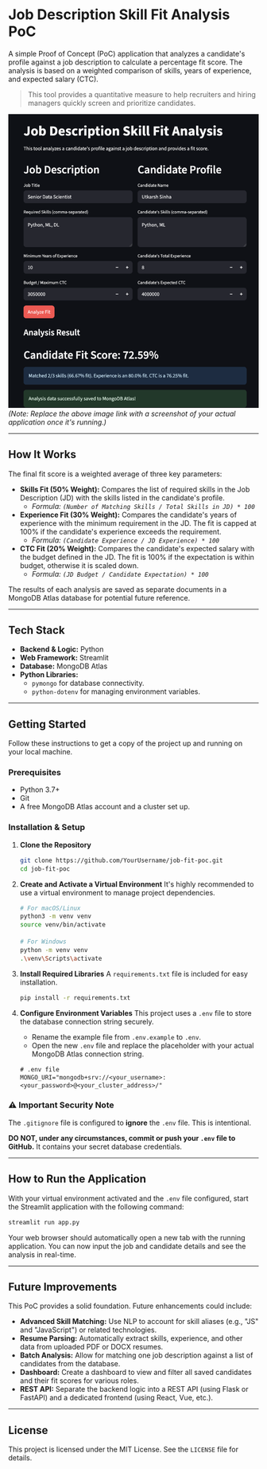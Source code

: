 # Job Description Skill Fit Analysis PoC

A simple Proof of Concept (PoC) application that analyzes a candidate's profile against a job description to calculate a percentage fit score. The analysis is based on a weighted comparison of skills, years of experience, and expected salary (CTC).

> This tool provides a quantitative measure to help recruiters and hiring managers quickly screen and prioritize candidates.

![image](https://github.com/US30/Job-Fit-Anaysis/blob/main/appui.png)
*(Note: Replace the above image link with a screenshot of your actual application once it's running.)*

---

## How It Works

The final fit score is a weighted average of three key parameters:

*   **Skills Fit (50% Weight):** Compares the list of required skills in the Job Description (JD) with the skills listed in the candidate's profile.
    *   *Formula: `(Number of Matching Skills / Total Skills in JD) * 100`*
*   **Experience Fit (30% Weight):** Compares the candidate's years of experience with the minimum requirement in the JD. The fit is capped at 100% if the candidate's experience exceeds the requirement.
    *   *Formula: `(Candidate Experience / JD Experience) * 100`*
*   **CTC Fit (20% Weight):** Compares the candidate's expected salary with the budget defined in the JD. The fit is 100% if the expectation is within budget, otherwise it is scaled down.
    *   *Formula: `(JD Budget / Candidate Expectation) * 100`*

The results of each analysis are saved as separate documents in a MongoDB Atlas database for potential future reference.

---

## Tech Stack

*   **Backend & Logic:** Python
*   **Web Framework:** Streamlit
*   **Database:** MongoDB Atlas
*   **Python Libraries:**
    *   `pymongo` for database connectivity.
    *   `python-dotenv` for managing environment variables.

---

## Getting Started

Follow these instructions to get a copy of the project up and running on your local machine.

### Prerequisites

*   Python 3.7+
*   Git
*   A free MongoDB Atlas account and a cluster set up.

### Installation & Setup

1.  **Clone the Repository**
    ```bash
    git clone https://github.com/YourUsername/job-fit-poc.git
    cd job-fit-poc
    ```

2.  **Create and Activate a Virtual Environment**
    It's highly recommended to use a virtual environment to manage project dependencies.
    ```bash
    # For macOS/Linux
    python3 -m venv venv
    source venv/bin/activate

    # For Windows
    python -m venv venv
    .\venv\Scripts\activate
    ```

3.  **Install Required Libraries**
    A `requirements.txt` file is included for easy installation.
    ```bash
    pip install -r requirements.txt
    ```

4.  **Configure Environment Variables**
    This project uses a `.env` file to store the database connection string securely.
    *   Rename the example file from `.env.example` to `.env`.
    *   Open the new `.env` file and replace the placeholder with your actual MongoDB Atlas connection string.

    ```
    # .env file
    MONGO_URI="mongodb+srv://<your_username>:<your_password>@<your_cluster_address>/"
    ```

### ⚠️ Important Security Note

The `.gitignore` file is configured to **ignore** the `.env` file. This is intentional.

**DO NOT, under any circumstances, commit or push your `.env` file to GitHub.** It contains your secret database credentials.

---

## How to Run the Application

With your virtual environment activated and the `.env` file configured, start the Streamlit application with the following command:

```bash
streamlit run app.py
```

Your web browser should automatically open a new tab with the running application. You can now input the job and candidate details and see the analysis in real-time.

---

## Future Improvements

This PoC provides a solid foundation. Future enhancements could include:
*   **Advanced Skill Matching:** Use NLP to account for skill aliases (e.g., "JS" and "JavaScript") or related technologies.
*   **Resume Parsing:** Automatically extract skills, experience, and other data from uploaded PDF or DOCX resumes.
*   **Batch Analysis:** Allow for matching one job description against a list of candidates from the database.
*   **Dashboard:** Create a dashboard to view and filter all saved candidates and their fit scores for various roles.
*   **REST API:** Separate the backend logic into a REST API (using Flask or FastAPI) and a dedicated frontend (using React, Vue, etc.).

---

## License

This project is licensed under the MIT License. See the `LICENSE` file for details.
